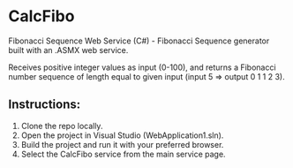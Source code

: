 # CalcFibo
Fibonacci Sequence Web Service (C#) - Fibonacci Sequence generator built with an .ASMX web service.

Receives positive integer values as input (0-100), and returns a Fibonacci number sequence of length equal to given input (input 5 => output 0 1 1 2 3).

## Instructions:

1. Clone the repo locally.
2. Open the project in Visual Studio (WebApplication1.sln).
3. Build the project and run it with your preferred browser.
4. Select the CalcFibo service from the main service page.
